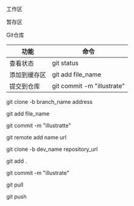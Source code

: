 工作区

暂存区

Git仓库

| 功能         | 命令                       |
| ------------ | -------------------------- |
| 查看状态     | git status                 |
| 添加到缓存区 | git add file_name          |
| 提交到仓库   | git commit -m "illustrate" |

git clone -b branch_name address

git add file_name

git commit -m "illustratte"

git remote add name url



git clone -b dev_name repository_url

git add .

git commit -m "illustrate"

git pull

git push







